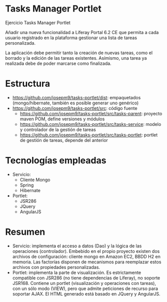 # Tasks Manager Portlet
Ejercicio Tasks Manager Portlet

Añadir una nueva funcionalidad a Liferay Portal
6.2 CE que permita a cada usuario registrado en la plataforma gestionar una lista
de tareas personalizada.

La aplicación debe permitir tanto la creación de nuevas tareas, como el
borrado y la edición de las tareas existentes. Asímismo, una tarea ya realizada
debe de poder marcarse como finalizada.

# Estructura
- https://github.com/josepm9/tasks-portlet/dist: empaquetados (mongo/hibernate, también es posible generar uno genérico)
- https://github.com/josepm9/tasks-portlet/src: código fuente
  - https://github.com/josepm9/tasks-portlet/src/tasks-parent: proyecto maven POM, define versiones y módulos
  - https://github.com/josepm9/tasks-portlet/src/tasks-service: modelo y controlador de la gestión de tareas
  - https://github.com/josepm9/tasks-portlet/src/tasks-portlet: portlet de gestión de tareas, depende del anterior
  
# Tecnologías empleadas
- Servicio:
  - Cliente Mongo
  - Spring
  - Hibernate
- Portlet:
  - JSR286
  - JQuery
  - AngularJS

# Resumen
- Servicio: implementa el acceso a datos (Dao) y la lógica de las operaciones (controlador). Embebido en el propio
proyecto existen dos archivos de configuración: cliente mongo en Amazon EC2, BBDD H2 en memoria. Las factorías
disponen de mecanismos para reemplazar estos archivos con propiedades personalizadas.
- Portlet: implementa la parte de visualización. Es estrictamente compatible con JSR286 (no tiene dependencias de Liferay),
no soporte JSR168. Contiene un portlet (visualización y operaciones con tareas), con un sólo modo (VIEW), pero que admite
peticiones de recurso para soportar AJAX. El HTML generado está basado en JQuery y AngularJS.



